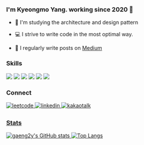 ### I'm Kyeongmo Yang. working since 2020 🚀

- 📖 I'm studying the architecture and design pattern

- 💻 I strive to write code in the most optimal way.
 
- 📝 I regularly write posts on [Medium](https://gaeng2y.medium.com) 

### Skills
<p dir="auto">
<img src="https://img.shields.io/badge/Swift-F05138?style=flat-square&logo=Swift&logoColor=white"/></a>
<img src="https://img.shields.io/badge/Objective C-000000?style=flat-square&logo=Apple&logoColor=white"/></a>
<img src="https://img.shields.io/badge/Python-3776AB?style=flat-square&logo=Python&logoColor=white"/></a>
<img src="https://img.shields.io/badge/UIKit-2396F3?style=flat-square&logo=UIKit&logoColor=white"/></a>
<img src="https://img.shields.io/badge/SwiftUI-40AEF0?style=flat-square&logo=Swift&logoColor=white"/></a>
<img src="https://img.shields.io/badge/Reactive-B7178C?style=flat-square&logo=ReactiveX&logoColor=white"/></a>
</p>

### Connect
<div align="left">
<a href="https://leetcode.com/u/gaeng2y" target="_blank">
<img src=https://img.shields.io/badge/leetcode-%23FFA116.svg?&style=for-the-badge&logo=leetcode&logoColor=white alt=leetcode style="margin-bottom: 5px;"/>
</a>
<a href="https://linkedin.com/in/gaeng2y" target="_blank">
<img src=https://img.shields.io/badge/linkedin-%231E77B5.svg?&style=for-the-badge&logo=linkedin&logoColor=white alt=linkedin style="margin-bottom: 5px;"/>
</a>
<a href="https://open.kakao.com/me/gaeng2" target="_blank">
<img src=https://img.shields.io/badge/kakaotalk-%23FFCD00.svg?&style=for-the-badge&logo=kakaotalk&logoColor=yellow alt=kakaotalk style="margin-bottom: 5px;"/>
</div>  

### Stats
![gaeng2y's GitHub stats](https://github-readme-stats.vercel.app/api?username=gaeng2y&show=reviews,discussions_started,discussions_answered,prs_merged,prs_merged_percentage&show_icons=true&theme=swift)
![Top Langs](https://github-readme-stats.vercel.app/api/top-langs/?username=gaeng2y&langs_count=6)
